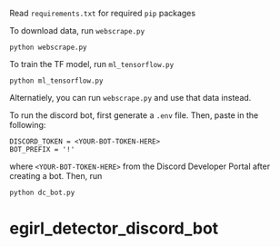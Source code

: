 
Read `requirements.txt` for required `pip` packages

To download data, run `webscrape.py`
```
python webscrape.py
```

To train the TF model,
run `ml_tensorflow.py`
```
python ml_tensorflow.py
```
Alternatiely, you can run `webscrape.py` and use that data instead.

To run the discord bot, first generate a `.env` file. Then, paste in the following:
``` 
DISCORD_TOKEN = <YOUR-BOT-TOKEN-HERE>
BOT_PREFIX = '!'
```
where `<YOUR-BOT-TOKEN-HERE>` from the Discord Developer Portal after creating a bot. 
Then, run
```
python dc_bot.py
```
# egirl_detector_discord_bot
